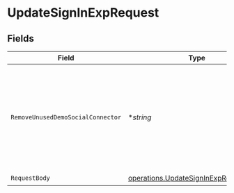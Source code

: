 # UpdateSignInExpRequest


## Fields

| Field                                                                                                                      | Type                                                                                                                       | Required                                                                                                                   | Description                                                                                                                |
| -------------------------------------------------------------------------------------------------------------------------- | -------------------------------------------------------------------------------------------------------------------------- | -------------------------------------------------------------------------------------------------------------------------- | -------------------------------------------------------------------------------------------------------------------------- |
| `RemoveUnusedDemoSocialConnector`                                                                                          | **string*                                                                                                                  | :heavy_minus_sign:                                                                                                         | Whether to remove unused demo social connectors. (These demo social connectors are only used during cloud user onboarding) |
| `RequestBody`                                                                                                              | [operations.UpdateSignInExpRequestBody](../../models/operations/updatesigninexprequestbody.md)                             | :heavy_check_mark:                                                                                                         | N/A                                                                                                                        |